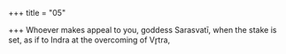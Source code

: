 +++
title = "05"

+++
Whoever makes appeal to you, goddess Sarasvatī, when the stake is set, as if to Indra at the overcoming of Vr̥tra,  